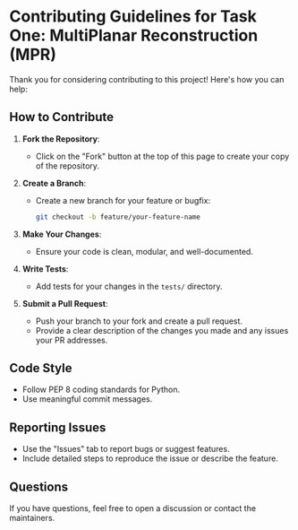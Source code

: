 # Contributing Guidelines for Task One: MultiPlanar Reconstruction (MPR)

Thank you for considering contributing to this project! Here's how you can help:

## How to Contribute
1. **Fork the Repository**:
   - Click on the "Fork" button at the top of this page to create your copy of the repository.

2. **Create a Branch**:
   - Create a new branch for your feature or bugfix:
     ```bash
     git checkout -b feature/your-feature-name
     ```

3. **Make Your Changes**:
   - Ensure your code is clean, modular, and well-documented.

4. **Write Tests**:
   - Add tests for your changes in the `tests/` directory.

5. **Submit a Pull Request**:
   - Push your branch to your fork and create a pull request.
   - Provide a clear description of the changes you made and any issues your PR addresses.

## Code Style
- Follow PEP 8 coding standards for Python.
- Use meaningful commit messages.

## Reporting Issues
- Use the "Issues" tab to report bugs or suggest features.
- Include detailed steps to reproduce the issue or describe the feature.

## Questions
If you have questions, feel free to open a discussion or contact the maintainers.
